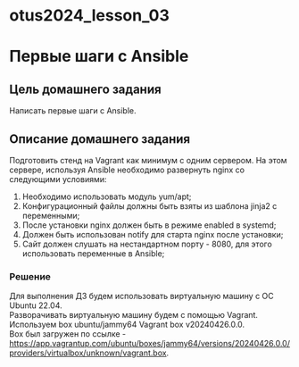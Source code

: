 # otus2024_lesson_03

# Первые шаги с Ansible

## Цель домашнего задания
Написать первые шаги с Ansible.

## Описание домашнего задания
Подготовить стенд на Vagrant как минимум с одним сервером. На этом сервере, используя Ansible необходимо развернуть nginx со следующими условиями:
1. Необходимо использовать модуль yum/apt;
2. Конфигурационный файлы должны быть взяты из шаблона jinja2 с переменными;
3. После установки nginx должен быть в режиме enabled в systemd;
4. Должен быть использован notify для старта nginx после установки;
5. Сайт должен слушать на нестандартном порту - 8080, для этого использовать переменные в Ansible;

### Решение

Для выполнения ДЗ будем использовать виртуальную машину с ОС Ubuntu 22.04. \
Разворачивать виртуальную машину будем с помощью Vagrant. Используем box ubuntu/jammy64 Vagrant box v20240426.0.0. \
Box был загружен по ссылке - https://app.vagrantup.com/ubuntu/boxes/jammy64/versions/20240426.0.0/providers/virtualbox/unknown/vagrant.box.

